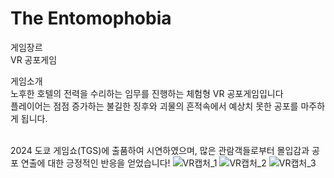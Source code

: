 # The Entomophobia

게임장르
<br>VR 공포게임

게임소개
<br>노후한 호텔의 전력을 수리하는 임무를 진행하는 체험형 VR 공포게임입니다
<br>플레이어는 점점 증가하는 불길한 징후와 괴물의 흔적속에서 예상치 못한 공포를 마주하게 됩니다.

<br>2024 도쿄 게임쇼(TGS)에 출품하여 시연하였으며, 많은 관람객들로부터 몰입감과 공포 연출에 대한 긍정적인 반응을 얻었습니다!
![VR캡처_1](https://github.com/user-attachments/assets/25e4020a-7863-4f47-8f22-8b84765b0e99)
![VR캡처_2](https://github.com/user-attachments/assets/0d26f60d-1cf9-430f-8801-ad8173ca92e0)
![VR캡처_3](https://github.com/user-attachments/assets/85ec91ae-21e1-4638-8805-859074d3d283)
